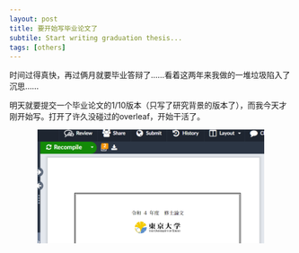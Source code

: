 ```yaml
---
layout: post
title: 要开始写毕业论文了
subtile: Start writing graduation thesis...
tags: [others]
---
```


<style> 
  img{ 
     width: 80%; 
     padding-left: 10%; 
  } 
</style>


时间过得真快，再过俩月就要毕业答辩了……看着这两年来我做的一堆垃圾陷入了沉思……

明天就要提交一个毕业论文的1/10版本（只写了研究背景的版本了），而我今天才刚开始写。打开了许久没碰过的overleaf，开始干活了。

![enter description here](../assets/2022-12-02/paperpaper.png)

